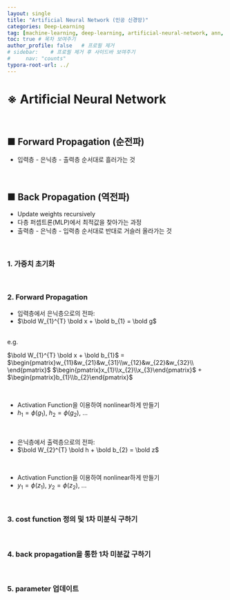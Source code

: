 ```yaml
---
layout: single
title: "Artificial Neural Network (인공 신경망)"
categories: Deep-Learning
tag: [machine-learning, deep-learning, artificial-neural-network, ann, neural-network, back-propagation, forward-propagation]
toc: true # 목차 보여주기
author_profile: false   # 프로필 제거
# sidebar:    # 프로필 제거 후 사이드바 보여주기
#     nav: "counts"
typora-root-url: ../
---
```


# ※ Artificial Neural Network

<br>

## ■ Forward Propagation (순전파)
- 입력층 - 은닉층 - 출력층 순서대로 흘러가는 것

<br>

## ■ Back Propagation (역전파)
- Update weights recursively
- 다층 퍼셉트론(MLP)에서 최적값을 찾아가는 과정
- 출력층 - 은닉층 - 입력층 순서대로 반대로 거슬러 올라가는 것

<br>

### 1. 가중치 초기화

<br>

### 2. Forward Propagation
- 입력층에서 은닉층으로의 전파:
- $\bold W_{1}^{T} \bold x + \bold b_{1} = \bold g$
<br>
e.g.<br>

$\bold W_{1}^{T} \bold x + \bold b_{1}$ = $\begin{pmatrix}w_{11}&w_{21}&w_{31}\\w_{12}&w_{22}&w_{32}\\ \end{pmatrix}$ $\begin{pmatrix}x_{1}\\x_{2}\\x_{3}\end{pmatrix}$ + $\begin{pmatrix}b_{1}\\b_{2}\end{pmatrix}$

<br>

- Activation Function을 이용하여 nonlinear하게 만들기
- $h_{1} = \phi(g_{1})$, $h_{2} = \phi(g_{2})$, ...

<br>

- 은닉층에서 출력층으로의 전파:
- $\bold W_{2}^{T} \bold h + \bold b_{2} = \bold z$

<br>

- Activation Function을 이용하여 nonlinear하게 만들기
- $y_{1} = \phi(z_{1})$, $y_{2} = \phi(z_{2})$, ...

<br>

### 3. cost function 정의 및 1차 미분식 구하기

<br>

### 4. back propagation을 통한 1차 미분값 구하기

<br>

### 5. parameter 업데이트

